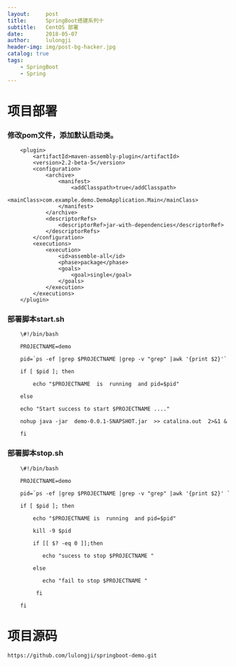 ```yaml
---
layout:     post
title:      SpringBoot搭建系列十
subtitle:   CentOS 部署
date:       2018-05-07
author:     lulongji
header-img: img/post-bg-hacker.jpg
catalog: true
tags:
    - SpringBoot
    - Spring
---
```


# 项目部署

### 修改pom文件，添加默认启动类。

        <plugin>
            <artifactId>maven-assembly-plugin</artifactId>
            <version>2.2-beta-5</version>
            <configuration>
                <archive>
                    <manifest>
                        <addClasspath>true</addClasspath>
                        <mainClass>com.example.demo.DemoApplication.Main</mainClass>
                    </manifest>
                </archive>
                <descriptorRefs>
                    <descriptorRef>jar-with-dependencies</descriptorRef>
                </descriptorRefs>
            </configuration>
            <executions>
                <execution>
                    <id>assemble-all</id>
                    <phase>package</phase>
                    <goals>
                        <goal>single</goal>
                    </goals>
                </execution>
            </executions>
        </plugin>


### 部署脚本start.sh

        \#!/bin/bash

        PROJECTNAME=demo

        pid=`ps -ef |grep $PROJECTNAME |grep -v "grep" |awk '{print $2}'`

        if [ $pid ]; then

        ​    echo "$PROJECTNAME  is  running  and pid=$pid"

        else

        echo "Start success to start $PROJECTNAME ...."

        nohup java -jar  demo-0.0.1-SNAPSHOT.jar  >> catalina.out  2>&1 &

        fi


### 部署脚本stop.sh


        \#!/bin/bash

        PROJECTNAME=demo

        pid=`ps -ef |grep $PROJECTNAME |grep -v "grep" |awk '{print $2}' `

        if [ $pid ]; then

        ​    echo "$PROJECTNAME is  running  and pid=$pid"

        ​    kill -9 $pid

        ​    if [[ $? -eq 0 ]];then

        ​       echo "sucess to stop $PROJECTNAME "

        ​    else

        ​       echo "fail to stop $PROJECTNAME "

        ​     fi

        fi



# 项目源码
```https://github.com/lulongji/springboot-demo.git```

